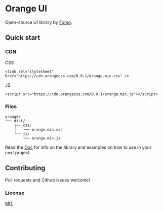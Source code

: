 # Orange UI

Open-source UI library by [Fomo](https://fomo.com).

## Quick start

### CDN
CSS
```
<link rel="stylesheet" href="https://cdn.orangecss.com/0.0.1/orange.min.css" />
```

JS
```
<script src="https://cdn.orangecss.com/0.0.1/orange.min.js"></script>
```

### Files

```text
orange/
└── dist/
    ├── css/
    │   └── orange.min.css
    └── js/
        └── orange.min.js
```

Read the [Doc](https://.orangecss.com/docs/) for info on the library and examples on how to use in your next project.

## Contributing

Pull requests and Github issues welcome!

### License
[MIT](https://github.com/orangeui/orange/blob/master/LICENSE)



